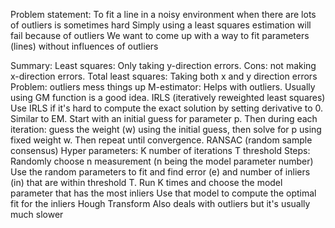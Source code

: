 Problem statement:
	To fit a line in a noisy environment when there are lots of outliers is sometimes hard
	Simply using a least squares estimation will fail because of outliers
	We want to come up with a way to fit parameters (lines) without influences of outliers

Summary:
	Least squares:
		Only taking y-direction errors. 
		Cons: not making x-direction errors.
	Total least squares:
		Taking both x and y direction errors
		Problem: outliers mess things up
	M-estimator:
		Helps with outliers. Usually using GM function is a good idea.
	IRLS (iteratively reweighted least squares)
		Use IRLS if it's hard to compute the exact solution by setting derivative to 0. 
		Similar to EM. Start with an initial guess for parameter p. Then during each iteration: guess the weight (w) using the initial guess, then solve for p using fixed weight w. Then repeat until convergence.
	RANSAC (random sample consensus)
		Hyper parameters:
			K number of iterations
			T threshold 
		Steps:
			Randomly choose n measurement (n being the model parameter number)
			Use the random parameters to fit and find error (e) and number of inliers (in) that are within threshold T.
			Run K times and choose the model parameter that has the most inliers
			Use that model to compute the optimal fit for the inliers
	Hough Transform
		Also deals with outliers but it's usually much slower
			

